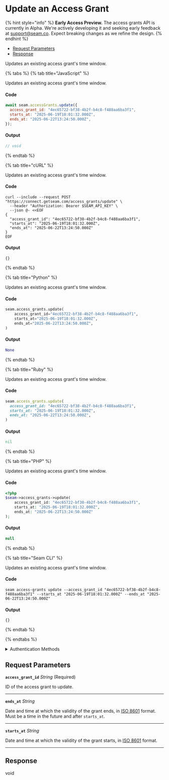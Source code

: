 # Update an Access Grant
{% hint style="info" %}
**Early Access Preview.** The access grants API is currently in Alpha. We're actively developing it and seeking early feedback at [support@seam.co](mailto:support@seam.co). Expect breaking changes as we refine the design.
{% endhint %}

- [Request Parameters](#request-parameters)
- [Response](#response)

Updates an existing access grant's time window.


{% tabs %}
{% tab title="JavaScript" %}

Updates an existing access grant's time window.

#### Code

```javascript
await seam.accessGrants.update({
  access_grant_id: "4ec65722-bf38-4b2f-b4c8-f488aa6ba3f1",
  starts_at: "2025-06-19T18:01:32.000Z",
  ends_at: "2025-06-22T13:24:50.000Z",
});
```

#### Output

```javascript
// void
```
{% endtab %}

{% tab title="cURL" %}

Updates an existing access grant's time window.

#### Code

```curl
curl --include --request POST "https://connect.getseam.com/access_grants/update" \
  --header "Authorization: Bearer $SEAM_API_KEY" \
  --json @- <<EOF
{
  "access_grant_id": "4ec65722-bf38-4b2f-b4c8-f488aa6ba3f1",
  "starts_at": "2025-06-19T18:01:32.000Z",
  "ends_at": "2025-06-22T13:24:50.000Z"
}
EOF
```

#### Output

```curl
{}
```
{% endtab %}

{% tab title="Python" %}

Updates an existing access grant's time window.

#### Code

```python
seam.access_grants.update(
    access_grant_id="4ec65722-bf38-4b2f-b4c8-f488aa6ba3f1",
    starts_at="2025-06-19T18:01:32.000Z",
    ends_at="2025-06-22T13:24:50.000Z",
)
```

#### Output

```python
None
```
{% endtab %}

{% tab title="Ruby" %}

Updates an existing access grant's time window.

#### Code

```ruby
seam.access_grants.update(
  access_grant_id: "4ec65722-bf38-4b2f-b4c8-f488aa6ba3f1",
  starts_at: "2025-06-19T18:01:32.000Z",
  ends_at: "2025-06-22T13:24:50.000Z",
)
```

#### Output

```ruby
nil
```
{% endtab %}

{% tab title="PHP" %}

Updates an existing access grant's time window.

#### Code

```php
<?php
$seam->access_grants->update(
    access_grant_id: "4ec65722-bf38-4b2f-b4c8-f488aa6ba3f1",
    starts_at: "2025-06-19T18:01:32.000Z",
    ends_at: "2025-06-22T13:24:50.000Z"
);
```

#### Output

```php
null
```
{% endtab %}

{% tab title="Seam CLI" %}

Updates an existing access grant's time window.

#### Code

```seam_cli
seam access-grants update --access_grant_id "4ec65722-bf38-4b2f-b4c8-f488aa6ba3f1" --starts_at "2025-06-19T18:01:32.000Z" --ends_at "2025-06-22T13:24:50.000Z"
```

#### Output

```seam_cli
{}
```
{% endtab %}

{% endtabs %}


<details>

<summary>Authentication Methods</summary>

- API key
- Personal access token
  <br>Must also include the `seam-workspace` header in the request.

To learn more, see [Authentication](https://docs.seam.co/latest/api/authentication).
</details>

## Request Parameters

**`access_grant_id`** *String* (Required)

ID of the access grant to update.

---

**`ends_at`** *String*

Date and time at which the validity of the grant ends, in [ISO 8601](https://www.iso.org/iso-8601-date-and-time-format.html) format. Must be a time in the future and after `starts_at`.

---

**`starts_at`** *String*

Date and time at which the validity of the grant starts, in [ISO 8601](https://www.iso.org/iso-8601-date-and-time-format.html) format.

---


## Response

void

